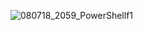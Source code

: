 ![080718_2059_PowerShellf1](https://user-images.githubusercontent.com/117080369/206653190-5acc2784-296b-4a46-90ac-6e71ccd95884.jpg)

